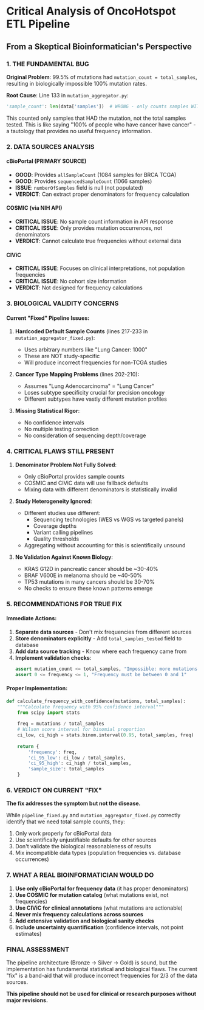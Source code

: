 # Critical Analysis of OncoHotspot ETL Pipeline
## From a Skeptical Bioinformatician's Perspective

### 1. THE FUNDAMENTAL BUG

**Original Problem**: 99.5% of mutations had `mutation_count = total_samples`, resulting in biologically impossible 100% mutation rates.

**Root Cause**: Line 133 in `mutation_aggregator.py`:
```python
'sample_count': len(data['samples'])  # WRONG - only counts samples WITH the mutation
```

This counted only samples that HAD the mutation, not the total samples tested. This is like saying "100% of people who have cancer have cancer" - a tautology that provides no useful frequency information.

### 2. DATA SOURCES ANALYSIS

#### cBioPortal (PRIMARY SOURCE)
- **GOOD**: Provides `allSampleCount` (1084 samples for BRCA TCGA)
- **GOOD**: Provides `sequencedSampleCount` (1066 samples)
- **ISSUE**: `numberOfSamples` field is null (not populated)
- **VERDICT**: Can extract proper denominators for frequency calculation

#### COSMIC (via NIH API)
- **CRITICAL ISSUE**: No sample count information in API response
- **CRITICAL ISSUE**: Only provides mutation occurrences, not denominators
- **VERDICT**: Cannot calculate true frequencies without external data

#### CIViC
- **CRITICAL ISSUE**: Focuses on clinical interpretations, not population frequencies
- **CRITICAL ISSUE**: No cohort size information
- **VERDICT**: Not designed for frequency calculations

### 3. BIOLOGICAL VALIDITY CONCERNS

#### Current "Fixed" Pipeline Issues:

1. **Hardcoded Default Sample Counts** (lines 217-233 in `mutation_aggregator_fixed.py`):
   - Uses arbitrary numbers like "Lung Cancer: 1000"
   - These are NOT study-specific
   - Will produce incorrect frequencies for non-TCGA studies

2. **Cancer Type Mapping Problems** (lines 202-210):
   - Assumes "Lung Adenocarcinoma" = "Lung Cancer"
   - Loses subtype specificity crucial for precision oncology
   - Different subtypes have vastly different mutation profiles

3. **Missing Statistical Rigor**:
   - No confidence intervals
   - No multiple testing correction
   - No consideration of sequencing depth/coverage

### 4. CRITICAL FLAWS STILL PRESENT

1. **Denominator Problem Not Fully Solved**:
   - Only cBioPortal provides sample counts
   - COSMIC and CIViC data will use fallback defaults
   - Mixing data with different denominators is statistically invalid

2. **Study Heterogeneity Ignored**:
   - Different studies use different:
     - Sequencing technologies (WES vs WGS vs targeted panels)
     - Coverage depths
     - Variant calling pipelines
     - Quality thresholds
   - Aggregating without accounting for this is scientifically unsound

3. **No Validation Against Known Biology**:
   - KRAS G12D in pancreatic cancer should be ~30-40%
   - BRAF V600E in melanoma should be ~40-50%
   - TP53 mutations in many cancers should be 30-70%
   - No checks to ensure these known patterns emerge

### 5. RECOMMENDATIONS FOR TRUE FIX

#### Immediate Actions:
1. **Separate data sources** - Don't mix frequencies from different sources
2. **Store denominators explicitly** - Add `total_samples_tested` field to database
3. **Add data source tracking** - Know where each frequency came from
4. **Implement validation checks**:
   ```python
   assert mutation_count <= total_samples, "Impossible: more mutations than samples"
   assert 0 <= frequency <= 1, "Frequency must be between 0 and 1"
   ```

#### Proper Implementation:
```python
def calculate_frequency_with_confidence(mutations, total_samples):
    """Calculate frequency with 95% confidence interval"""
    from scipy import stats
    
    freq = mutations / total_samples
    # Wilson score interval for binomial proportion
    ci_low, ci_high = stats.binom.interval(0.95, total_samples, freq)
    
    return {
        'frequency': freq,
        'ci_95_low': ci_low / total_samples,
        'ci_95_high': ci_high / total_samples,
        'sample_size': total_samples
    }
```

### 6. VERDICT ON CURRENT "FIX"

**The fix addresses the symptom but not the disease.**

While `pipeline_fixed.py` and `mutation_aggregator_fixed.py` correctly identify that we need total sample counts, they:
1. Only work properly for cBioPortal data
2. Use scientifically unjustifiable defaults for other sources
3. Don't validate the biological reasonableness of results
4. Mix incompatible data types (population frequencies vs. database occurrences)

### 7. WHAT A REAL BIOINFORMATICIAN WOULD DO

1. **Use only cBioPortal for frequency data** (it has proper denominators)
2. **Use COSMIC for mutation catalog** (what mutations exist, not frequencies)
3. **Use CIViC for clinical annotations** (what mutations are actionable)
4. **Never mix frequency calculations across sources**
5. **Add extensive validation and biological sanity checks**
6. **Include uncertainty quantification** (confidence intervals, not point estimates)

### FINAL ASSESSMENT

The pipeline architecture (Bronze → Silver → Gold) is sound, but the implementation has fundamental statistical and biological flaws. The current "fix" is a band-aid that will produce incorrect frequencies for 2/3 of the data sources. 

**This pipeline should not be used for clinical or research purposes without major revisions.**